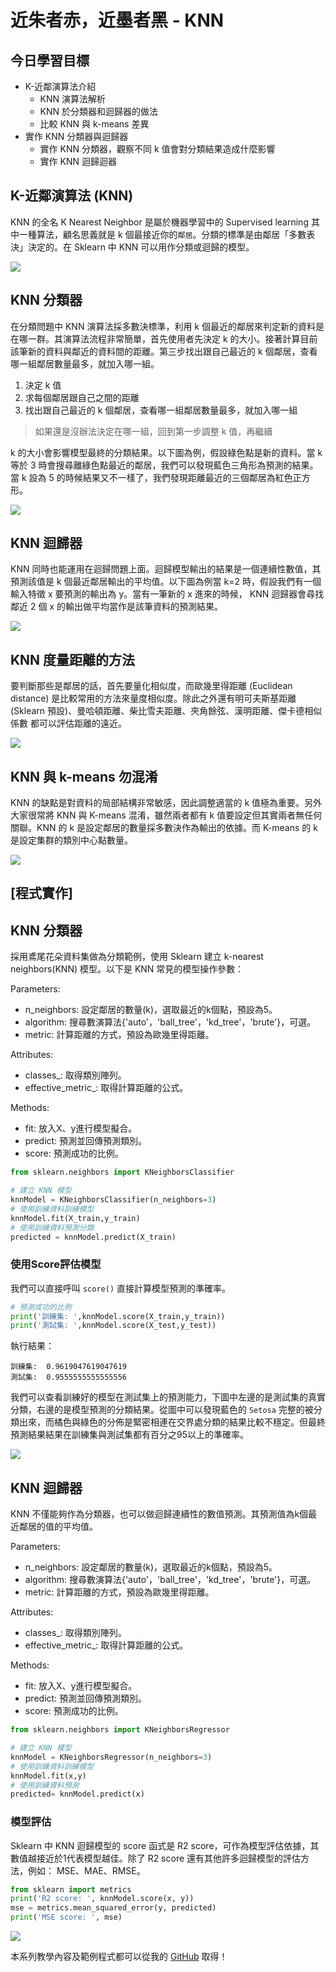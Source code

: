 # 近朱者赤，近墨者黑 - KNN
## 今日學習目標

- K-近鄰演算法介紹 
    - KNN 演算法解析
    - KNN 於分類器和迴歸器的做法
    - 比較 KNN 與 k-means 差異
- 實作 KNN 分類器與迴歸器
    - 實作 KNN 分類器，觀察不同 k 值會對分類結果造成什麼影響
    - 實作 KNN 迴歸迴器

## K-近鄰演算法 (KNN)
KNN 的全名 K Nearest Neighbor 是屬於機器學習中的 Supervised learning 其中一種算法，顧名思義就是 k 個最接近你的`鄰居`。分類的標準是由鄰居「多數表決」決定的。在 Sklearn 中 KNN 可以用作分類或迴歸的模型。

![](./image/img10-1.png)

## KNN 分類器
在分類問題中 KNN 演算法採多數決標準，利用 k 個最近的鄰居來判定新的資料是在哪一群。其演算法流程非常簡單，首先使用者先決定 k 的大小。接著計算目前該筆新的資料與鄰近的資料間的距離。第三步找出跟自己最近的 k 個鄰居，查看哪一組鄰居數量最多，就加入哪一組。

1. 決定 k 值
2. 求每個鄰居跟自己之間的距離
3. 找出跟自己最近的 k 個鄰居，查看哪一組鄰居數量最多，就加入哪一組
> 如果還是沒辦法決定在哪一組，回到第一步調整 k 值，再繼續

k 的大小會影響模型最終的分類結果。以下圖為例，假設綠色點是新的資料。當 k 等於 3 時會搜尋離綠色點最近的鄰居，我們可以發現藍色三角形為預測的結果。當 k 設為 5 的時候結果又不一樣了，我們發現距離最近的三個鄰居為紅色正方形。

![](./image/img10-2.png)

## KNN 迴歸器
KNN 同時也能運用在迴歸問題上面。迴歸模型輸出的結果是一個連續性數值，其預測該值是 k 個最近鄰居輸出的平均值。以下圖為例當 k=2 時，假設我們有一個輸入特徵 x 要預測的輸出為 y。當有一筆新的 x 進來的時候， KNN 迴歸器會尋找鄰近 2 個 x 的輸出做平均當作是該筆資料的預測結果。

![](./image/img10-3.png)


## KNN 度量距離的方法
要判斷那些是鄰居的話，首先要量化相似度，而歐幾里得距離 (Euclidean distance) 是比較常用的方法來量度相似度。除此之外還有明可夫斯基距離(Sklearn 預設)、曼哈頓距離、柴比雪夫距離、夾角餘弦、漢明距離、傑卡德相似係數 都可以評估距離的遠近。

![](./image/img10-4.png)

## KNN 與 k-means 勿混淆
KNN 的缺點是對資料的局部結構非常敏感，因此調整適當的 k 值極為重要。另外大家很常將 KNN 與 K-means 混淆，雖然兩者都有 k 值要設定但其實兩者無任何關聯。KNN 的 k 是設定鄰居的數量採多數決作為輸出的依據。而 K-means 的 k 是設定集群的類別中心點數量。

![](./image/img10-5.gif)

## [程式實作]
## KNN 分類器
採用鳶尾花朵資料集做為分類範例，使用 Sklearn 建立 k-nearest neighbors(KNN) 模型。以下是 KNN 常見的模型操作參數：

Parameters:
- n_neighbors: 設定鄰居的數量(k)，選取最近的k個點，預設為5。
- algorithm: 搜尋數演算法{'auto'，'ball_tree'，'kd_tree'，'brute'}，可選。
- metric: 計算距離的方式，預設為歐幾里得距離。

Attributes:
- classes_: 取得類別陣列。
- effective_metric_: 取得計算距離的公式。

Methods:
- fit: 放入X、y進行模型擬合。
- predict: 預測並回傳預測類別。
- score: 預測成功的比例。

```py
from sklearn.neighbors import KNeighborsClassifier

# 建立 KNN 模型
knnModel = KNeighborsClassifier(n_neighbors=3)
# 使用訓練資料訓練模型
knnModel.fit(X_train,y_train)
# 使用訓練資料預測分類
predicted = knnModel.predict(X_train)
```

### 使用Score評估模型
我們可以直接呼叫 `score()` 直接計算模型預測的準確率。

```py
# 預測成功的比例
print('訓練集: ',knnModel.score(X_train,y_train))
print('測試集: ',knnModel.score(X_test,y_test))
```

執行結果：
```
訓練集:  0.9619047619047619
測試集:  0.9555555555555556
```

我們可以查看訓練好的模型在測試集上的預測能力，下圖中左邊的是測試集的真實分類，右邊的是模型預測的分類結果。從圖中可以發現藍色的 `Setosa` 完整的被分類出來，而橘色與綠色的分佈是緊密相連在交界處分類的結果比較不穩定。但最終預測結果結果在訓練集與測試集都有百分之95以上的準確率。

![](./image/img10-6.png)

## KNN 迴歸器
KNN 不僅能夠作為分類器，也可以做迴歸連續性的數值預測。其預測值為k個最近鄰居的值的平均值。

Parameters:
- n_neighbors: 設定鄰居的數量(k)，選取最近的k個點，預設為5。
- algorithm: 搜尋數演算法{'auto'，'ball_tree'，'kd_tree'，'brute'}，可選。
- metric: 計算距離的方式，預設為歐幾里得距離。

Attributes:
- classes_: 取得類別陣列。
- effective_metric_: 取得計算距離的公式。

Methods:
- fit: 放入X、y進行模型擬合。
- predict: 預測並回傳預測類別。
- score: 預測成功的比例。


```py
from sklearn.neighbors import KNeighborsRegressor

# 建立 KNN 模型
knnModel = KNeighborsRegressor(n_neighbors=3)
# 使用訓練資料訓練模型
knnModel.fit(x,y)
# 使用訓練資料預測
predicted= knnModel.predict(x)
```

### 模型評估
Sklearn 中 KNN 迴歸模型的 score 函式是 R2 score，可作為模型評估依據，其數值越接近於1代表模型越佳。除了 R2 score 還有其他許多迴歸模型的評估方法，例如： MSE、MAE、RMSE。

```py
from sklearn import metrics
print('R2 score: ', knnModel.score(x, y))
mse = metrics.mean_squared_error(y, predicted)
print('MSE score: ', mse)
```

![](./image/img10-7.png)

本系列教學內容及範例程式都可以從我的 [GitHub](https://github.com/andy6804tw/2021-13th-ironman) 取得！